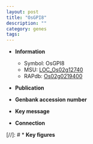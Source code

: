 ```yaml
---
layout: post
title: "OsGPI8"
description: ""
category: genes
tags: 
---
```


* **Information**  
    + Symbol: OsGPI8  
    + MSU: [LOC_Os02g12740](http://rice.uga.edu/cgi-bin/ORF_infopage.cgi?orf=LOC_Os02g12740)  
    + RAPdb: [Os02g0219400](http://rapdb.dna.affrc.go.jp/viewer/gbrowse_details/irgsp1?name=Os02g0219400)  

* **Publication**  

* **Genbank accession number**  

* **Key message**  

* **Connection**  

[//]: # * **Key figures**  


